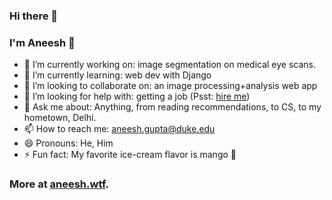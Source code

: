 ### Hi there 👋
### I'm Aneesh 🚀

- 🔭 I’m currently working on: image segmentation on medical eye scans.
- 🌱 I’m currently learning: web dev with Django
- 👯 I’m looking to collaborate on: an image processing+analysis web app
- 🤔 I’m looking for help with: getting a job (Psst: [hire me](https://aneeshgupta.me/resume.pdf)) 
- 💬 Ask me about: Anything, from reading recommendations, to CS, to my hometown, Delhi.
- 📫 How to reach me: [aneesh.gupta@duke.edu](mailto:aneesh.gupta@duke.edu)
- 😄 Pronouns: He, Him
- ⚡ Fun fact: My favorite ice-cream flavor is mango 🥭

### More at [aneesh.wtf](https://aneeshgupta.me/).
